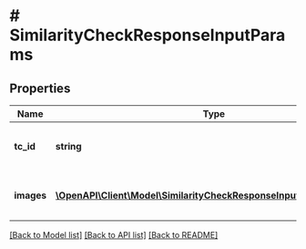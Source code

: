# # SimilarityCheckResponseInputParams

## Properties

Name | Type | Description | Notes
------------ | ------------- | ------------- | -------------
**tc_id** | **string** | Unique identifier of the Target Collection. | [optional]
**images** | [**\OpenAPI\Client\Model\SimilarityCheckResponseInputParamsImages[]**](SimilarityCheckResponseInputParamsImages.md) | List of Image resource URLs. | [optional]

[[Back to Model list]](../../README.md#models) [[Back to API list]](../../README.md#endpoints) [[Back to README]](../../README.md)
